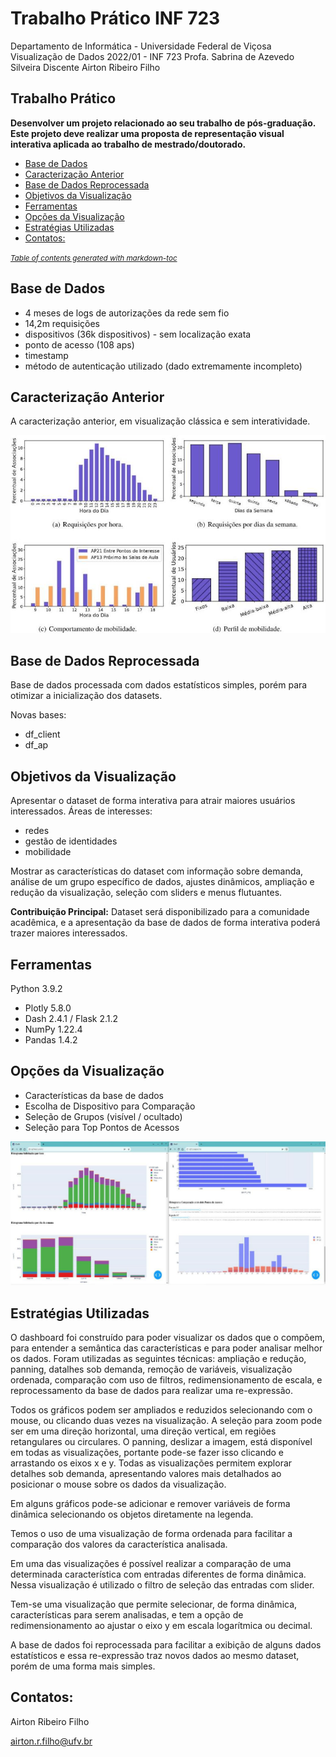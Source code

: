 # Trabalho Prático INF 723
Departamento de Informática - Universidade Federal de Viçosa
Visualização de Dados 2022/01 - INF 723
Profa. Sabrina de Azevedo Silveira
Discente Airton Ribeiro Filho

## Trabalho Prático
**Desenvolver um projeto relacionado ao seu trabalho de pós-graduação. Este projeto deve realizar uma proposta de representação visual interativa aplicada ao trabalho de mestrado/doutorado.**


- [Base de Dados](#base-de-dados)
- [Caracterização Anterior](#caracteriza--o-anterior)
- [Base de Dados Reprocessada](#base-de-dados-reprocessada)
- [Objetivos da Visualização](#objetivos-da-visualiza--o)
- [Ferramentas](#ferramentas)
- [Opções da Visualização](#op--es-da-visualiza--o)
- [Estratégias Utilizadas](#estrat-gias-utilizadas)
- [Contatos:](#contatos-)

<small><i><a href='http://ecotrust-canada.github.io/markdown-toc/'>Table of contents generated with markdown-toc</a></i></small>



## Base de Dados
- 4 meses de logs de autorizações da rede sem fio
- 14,2m requisições
- dispositivos (36k dispositivos) - sem localização exata
- ponto de acesso (108 aps)
- timestamp
- método de autenticação utilizado (dado extremamente incompleto)

## Caracterização Anterior
A caracterização anterior, em visualização clássica e sem interatividade.

![Caracterização Anterior](docs/caracterizacao_antrerior.jpg)

## Base de Dados Reprocessada

Base de dados processada com dados estatísticos simples, porém para
otimizar a inicialização dos datasets.

Novas bases:
- df_client
- df_ap

## Objetivos da Visualização
Apresentar o dataset de forma interativa para atrair maiores usuários interessados. Áreas de interesses:
- redes
- gestão de identidades
- mobilidade

Mostrar as características do dataset com informação sobre demanda, análise de um grupo específico de dados, ajustes dinâmicos, ampliação e redução da visualização, seleção com sliders e menus flutuantes.

**Contribuição Principal:**
Dataset será disponibilizado para a comunidade acadêmica, e a apresentação da base de dados de forma interativa poderá trazer maiores interessados.

## Ferramentas
Python 3.9.2
- Plotly 5.8.0
- Dash 2.4.1 / Flask 2.1.2
- NumPy 1.22.4
- Pandas 1.4.2


## Opções da Visualização
- Características da base de dados
- Escolha de Dispositivo para Comparação
- Seleção de Grupos (visível / ocultado)
- Seleção para Top Pontos de Acessos

![Caracterização Atual](docs/caracterizacao_atual.jpg)

## Estratégias Utilizadas
O dashboard foi construído para poder visualizar os dados que o compõem, para entender a semântica das características e para poder analisar melhor os dados. Foram utilizadas as seguintes técnicas: ampliação e redução, panning, datalhes sob demanda, remoção de variáveis, visualização ordenada, comparação com uso de filtros, redimensionamento de escala, e reprocessamento da base de dados para realizar uma re-expressão.

Todos os gráficos podem ser ampliados e reduzidos selecionando com o mouse, ou clicando duas vezes na visualização. A seleção para zoom pode ser em uma direção horizontal, uma direção vertical, em regiões retangulares ou circulares.
O panning,  deslizar a imagem, está disponível em todas as visualizações, portante pode-se fazer isso clicando e arrastando os eixos x e y.
Todas as visualizações permitem explorar detalhes sob demanda, apresentando valores mais detalhados ao posicionar o mouse sobre os dados da visualização.

Em alguns gráficos pode-se adicionar e remover variáveis de forma dinâmica selecionando os objetos diretamente na legenda.

Temos o uso de uma visualização de forma ordenada para facilitar a comparação dos valores da característica analisada.

Em uma das visualizações é possível realizar a comparação de uma determinada característica com entradas diferentes de forma dinâmica. Nessa visualização é utilizado o filtro de seleção das entradas com slider.

Tem-se uma visualização que permite selecionar, de forma dinâmica, características para serem analisadas, e tem a opção de redimensionamento ao ajustar o eixo y em escala logarítmica ou decimal.

A base de dados foi reprocessada para facilitar a exibição de alguns dados estatísticos e essa re-expressão traz novos dados ao mesmo dataset, porém de uma forma mais simples.

## Contatos:
Airton Ribeiro Filho

airton.r.filho@ufv.br
